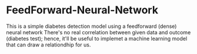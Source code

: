# FeedForward-Neural-Network
This is a simple diabetes detection model using a feedforward (dense) neural network
There's no real correlation between given data and outcome (diabetes test); hence, it'll be useful to implemet a machine learning model that can draw a relationdhip for us.
